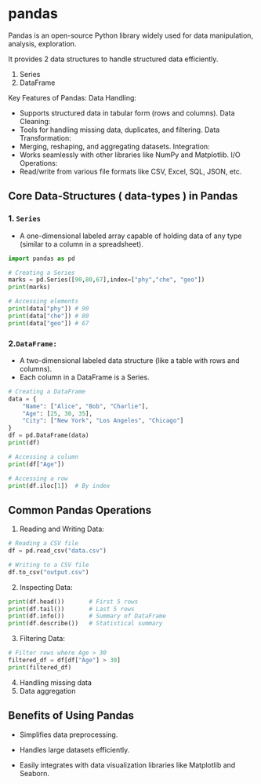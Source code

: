 # pandas

 Pandas is an open-source Python library widely
 used for
  data manipulation,
  analysis,
  exploration.
  
  It provides 2 data structures  to
  handle structured data efficiently.

   1. Series
   2. DataFrame

 Key Features of Pandas:
  Data Handling:

- Supports structured data in tabular
     form (rows and columns).
  Data Cleaning:
- Tools for handling missing data,
     duplicates, and filtering.
  Data Transformation:
- Merging, reshaping, and aggregating datasets.
  Integration:
- Works seamlessly with other libraries like
     NumPy and Matplotlib.
  I/O Operations:
- Read/write from various file formats
     like CSV, Excel, SQL, JSON, etc.

## Core Data-Structures ( data-types ) in Pandas

### 1. `Series`

- A one-dimensional labeled array capable
  of holding data of any type
  (similar to a column in a spreadsheet).

```python
import pandas as pd

# Creating a Series
marks = pd.Series([90,80,67],index=["phy","che", "geo"])
print(marks)

# Accessing elements
print(data["phy"]) # 90
print(data["che"]) # 80
print(data["geo"]) # 67
```

### 2.`DataFrame:`

- A two-dimensional labeled data structure
    (like a table with rows and columns).
- Each column in a DataFrame is a Series.

```python
# Creating a DataFrame
data = {
    "Name": ["Alice", "Bob", "Charlie"],
    "Age": [25, 30, 35],
    "City": ["New York", "Los Angeles", "Chicago"]
}
df = pd.DataFrame(data)
print(df)

# Accessing a column
print(df["Age"])

# Accessing a row
print(df.iloc[1])  # By index
```

## Common Pandas Operations

1. Reading and Writing Data:

```python
# Reading a CSV file
df = pd.read_csv("data.csv")

# Writing to a CSV file
df.to_csv("output.csv")
```

2. Inspecting Data:

```python
print(df.head())       # First 5 rows
print(df.tail())       # Last 5 rows
print(df.info())       # Summary of DataFrame
print(df.describe())   # Statistical summary
```

3. Filtering Data:

```python
# Filter rows where Age > 30
filtered_df = df[df["Age"] > 30]
print(filtered_df)
```

4. Handling missing data
5. Data aggregation

## Benefits of Using Pandas

- Simplifies data preprocessing.

- Handles large datasets efficiently.
- Easily integrates with data visualization
   libraries like Matplotlib and Seaborn.
